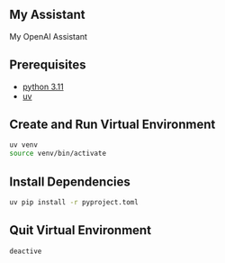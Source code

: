 ## My Assistant

My OpenAI Assistant

## Prerequisites

- [python 3.11](https://www.python.org/downloads/release/python-3119/)
- [uv](https://docs.astral.sh/uv/getting-started/installation/)

## Create and Run Virtual Environment

```bash
uv venv
source venv/bin/activate
```

## Install Dependencies

```bash
uv pip install -r pyproject.toml
```

## Quit Virtual Environment

```bash
deactive
```
